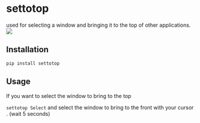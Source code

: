 # settotop
used for selecting a window and bringing it to the top of other applications.
![](https://media.giphy.com/media/ln98uXJj98e0SKhgGs/giphy.gif)



## Installation

```pip install settotop```
## Usage

If you want to select the window to bring to the top

```settotop Select```
and select the window to bring to the front with your cursor . (wait 5 seconds)
